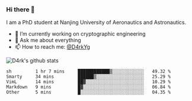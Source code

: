 ### Hi there 👋

I am a PhD student at Nanjing University of Aeronautics and Astronautics.

- 🔭 I’m currently working on cryptographic engineering
- 💬 Ask me about everything
- 📫 How to reach me: [@D4rkYg](https://twitter.com/D4rkYg)

![D4rk's github stats](https://github-readme-stats.vercel.app/api?username=dd4rk&show_icons=true&title_color=fff&icon_color=79ff97&text_color=9f9f9f&bg_color=151515)

<!--START_SECTION:waka-->
```text
sh         1 hr 7 mins     ████████████▒░░░░░░░░░░░░   49.32 % 
Smarty     34 mins         ██████▒░░░░░░░░░░░░░░░░░░   25.29 % 
VimL       14 mins         ██▓░░░░░░░░░░░░░░░░░░░░░░   10.29 % 
Markdown   9 mins          █▓░░░░░░░░░░░░░░░░░░░░░░░   06.84 % 
Other      5 mins          █░░░░░░░░░░░░░░░░░░░░░░░░   04.35 % 
```
<!--END_SECTION:waka-->
